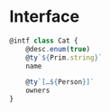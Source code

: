 Interface
===

```ts
@intf class Cat {
    @desc.enum(true)
    @ty`${Prim.string}`
    name

    @ty`[…${Person}]`
    owners
}
```
